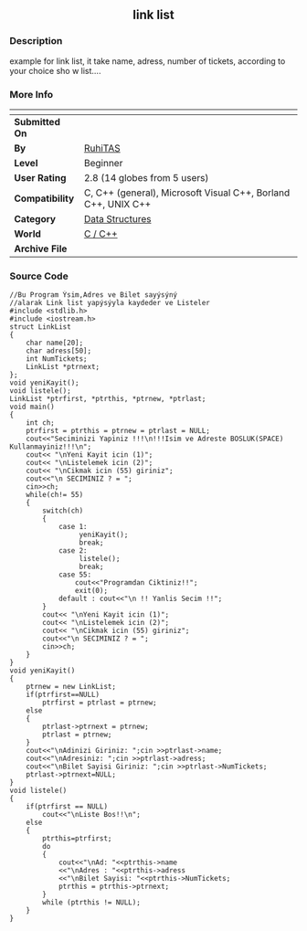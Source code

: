 ﻿<div align="center">

## link list


</div>

### Description

example for link list, it take name, adress, number of tickets, according to your choice sho w list....
 
### More Info
 


<span>             |<span>
---                |---
**Submitted On**   |
**By**             |[RuhiTAS](https://github.com/Planet-Source-Code/PSCIndex/blob/master/ByAuthor/ruhitas.md)
**Level**          |Beginner
**User Rating**    |2.8 (14 globes from 5 users)
**Compatibility**  |C, C\+\+ \(general\), Microsoft Visual C\+\+, Borland C\+\+, UNIX C\+\+
**Category**       |[Data Structures](https://github.com/Planet-Source-Code/PSCIndex/blob/master/ByCategory/data-structures__3-8.md)
**World**          |[C / C\+\+](https://github.com/Planet-Source-Code/PSCIndex/blob/master/ByWorld/c-c.md)
**Archive File**   |[](https://github.com/Planet-Source-Code/ruhitas-link-list__3-3231/archive/master.zip)





### Source Code

```
//Bu Program Ýsim,Adres ve Bilet sayýsýný
//alarak Link list yapýsýyla kaydeder ve Listeler
#include <stdlib.h>
#include <iostream.h>
struct LinkList
{
	char name[20];
	char adress[50];
	int NumTickets;
	LinkList *ptrnext;
};
void yeniKayit();
void listele();
LinkList *ptrfirst, *ptrthis, *ptrnew, *ptrlast;
void main()
{
	int ch;
	ptrfirst = ptrthis = ptrnew = ptrlast = NULL;
	cout<<"Seciminizi Yapiniz !!!\n!!!Isim ve Adreste BOSLUK(SPACE) Kullanmayiniz!!!\n";
	cout<< "\nYeni Kayit icin (1)";
	cout<< "\nListelemek icin (2)";
	cout<< "\nCikmak icin (55) giriniz";
	cout<<"\n SECIMINIZ ? = ";
	cin>>ch;
	while(ch!= 55)
	{
		switch(ch)
		{
			case 1:
				 yeniKayit();
				 break;
			case 2:
				 listele();
				 break;
			case 55:
				cout<<"Programdan Ciktiniz!!";
				exit(0);
			default : cout<<"\n !! Yanlis Secim !!";
		}
		cout<< "\nYeni Kayit icin (1)";
		cout<< "\nListelemek icin (2)";
		cout<< "\nCikmak icin (55) giriniz";
		cout<<"\n SECIMINIZ ? = ";
		cin>>ch;
	}
}
void yeniKayit()
{
	ptrnew = new LinkList;
	if(ptrfirst==NULL)
		ptrfirst = ptrlast = ptrnew;
	else
	{
		ptrlast->ptrnext = ptrnew;
		ptrlast = ptrnew;
	}
	cout<<"\nAdinizi Giriniz: ";cin >>ptrlast->name;
	cout<<"\nAdresiniz: ";cin >>ptrlast->adress;
	cout<<"\nBilet Sayisi Giriniz: ";cin >>ptrlast->NumTickets;
	ptrlast->ptrnext=NULL;
}
void listele()
{
	if(ptrfirst == NULL)
		cout<<"\nListe Bos!!\n";
	else
	{
		ptrthis=ptrfirst;
		do
		{
			cout<<"\nAd: "<<ptrthis->name
		    <<"\nAdres : "<<ptrthis->adress
		    <<"\nBilet Sayisi: "<<ptrthis->NumTickets;
			ptrthis = ptrthis->ptrnext;
		}
		while (ptrthis != NULL);
	}
}
```

